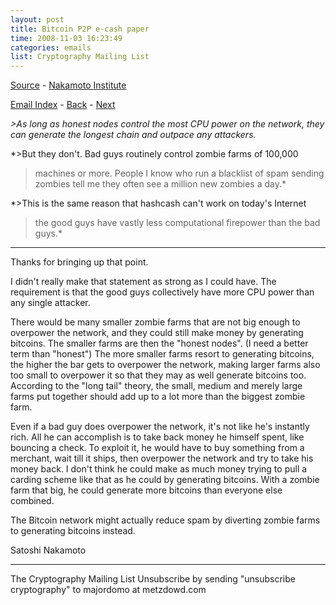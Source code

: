```yaml
---
layout: post
title: Bitcoin P2P e-cash paper
time: 2008-11-03 16:23:49
categories: emails
list: Cryptography Mailing List
---
```

[Source](http://www.metzdowd.com/pipermail/cryptography/2008-November/014818.html) - [Nakamoto Institute](https://satoshi.nakamotoinstitute.org/emails/cryptography/3/#selection-15.0-15.23)

[Email Index](/satoshi/emails) - [Back](/emails/2008/11/03/cryptography-2) - [Next](/emails/2008/11/06/cryptography-4)


*>As long as honest nodes control the most CPU power on the network,
they can generate the longest chain and outpace any attackers.*
>
*>But they don't. Bad guys routinely control zombie farms of 100,000
>machines or more. People I know who run a blacklist of spam sending
>zombies tell me they often see a million new zombies a day.*
>
*>This is the same reason that hashcash can't work on today's Internet
>the good guys have vastly less computational firepower than the bad
>guys.*

___

Thanks for bringing up that point.

I didn't really make that statement as strong as I could have. The requirement is that the good guys collectively have more CPU power than any single attacker.

There would be many smaller zombie farms that are not big enough to overpower the network, and they could still make money by generating bitcoins. The smaller farms are then the "honest nodes". (I need a better term than "honest") The more smaller farms resort to generating bitcoins, the higher the bar gets to overpower the network, making larger farms also too small to overpower it so that they may as well generate bitcoins too. According to the "long tail" theory, the small, medium and merely large farms put together should add up to a lot more than the biggest zombie farm.

Even if a bad guy does overpower the network, it's not like he's instantly rich. All he can accomplish is to take back money he himself spent, like bouncing a check. To exploit it, he would have to buy something from a merchant, wait till it ships, then overpower the network and try to take his money back. I don't think he could make as much money trying to pull a carding scheme like that as he could by generating bitcoins. With a zombie farm that big, he could generate more bitcoins than everyone else combined.

The Bitcoin network might actually reduce spam by diverting zombie farms to generating bitcoins instead.

Satoshi Nakamoto

---------------------------------------------------------------------
The Cryptography Mailing List
Unsubscribe by sending "unsubscribe cryptography" to majordomo at metzdowd.com
